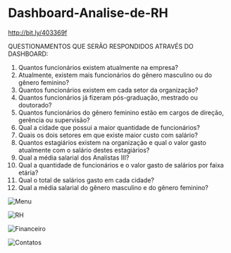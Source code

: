 # Dashboard-Analise-de-RH
http://bit.ly/403369f

QUESTIONAMENTOS QUE SERÃO RESPONDIDOS ATRAVÉS DO DASHBOARD:
1.	Quantos funcionários existem atualmente na empresa?
2.	Atualmente, existem mais funcionários do gênero masculino ou do gênero feminino?
3.	Quantos funcionários existem em cada setor da organização?
4.	Quantos funcionários já fizeram pós-graduação, mestrado ou doutorado?
5.	Quantos funcionários do gênero feminino estão em cargos de direção, gerência ou supervisão?
6.	Qual a cidade que possui a maior quantidade de funcionários?
7.	Quais os dois setores em que existe maior custo com salário?
8.	Quantos estagiários existem na organização e qual o valor gasto atualmente com o salário destes estagiários?
9.	Qual a média salarial dos Analistas III?
10.	Qual a quantidade de funcionários e o valor gasto de salários por faixa etária?
11.	Qual o total de salários gasto em cada cidade?
12.	Qual a média salarial do gênero masculino e do gênero feminino?


![Menu](https://user-images.githubusercontent.com/86014460/226410654-82147a80-ac4d-4202-b646-ce33d417a7f2.PNG)

![RH](https://user-images.githubusercontent.com/86014460/226410743-5ce56064-7b5d-4e0c-bc60-7910a97ddce0.PNG)

![Financeiro](https://user-images.githubusercontent.com/86014460/226410785-13a959d5-2b20-46fe-9413-e51d00f1abdf.PNG)

![Contatos](https://user-images.githubusercontent.com/86014460/226410830-370f6c6b-d51c-4d5c-9c5c-9f6a93e6dee7.PNG)


